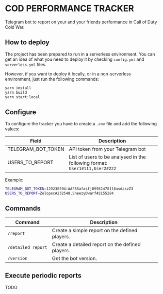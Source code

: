 # COD PERFORMANCE TRACKER

Telegram bot to report on your and your friends performance in Call of Duty Cold War.

## How to deploy

The project has been prepared to run in a serverless environment. You can get an idea of what you need to deploy it by checking `config.yml` and `serverless.yml` files.

However, if you want to deploy it locally, or in a non-serverless environment, just run the following commands:

``` bash
yarn install
yarn build
yarn start:local
```

## Configure

To configure the tracker you have to create a `.env` file and add the following values:

| Field | Description |
|-|-|
| TELEGRAM_BOT_TOKEN | API token from your Telegram bot |
| USERS_TO_REPORT | List of users to be analysed in the following format: `User1#111,User2#222` |

Example:

``` bash
TELEGRAM_BOT_TOKEN=129238594:AAF5Safasfj899824781l8asdaszZ3
USERS_TO_REPORT=Zelopec#232548,SneezyDwarf#2155284
```

## Commands

| Command | Description |
|-|-|
| `/report` | Create a simple report on the defined players. |
| `/detailed_report` | Create a detailed report on the defined players. |
| `/version` | Get the bot version. |

## Execute periodic reports

TODO
